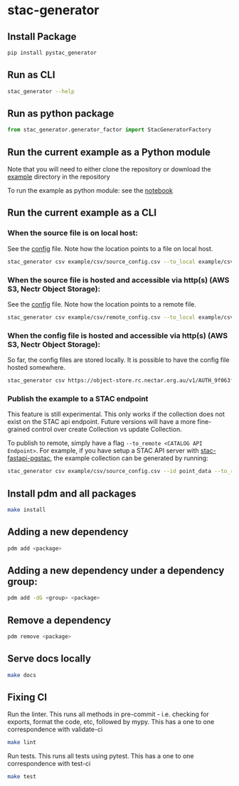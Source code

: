 # stac-generator

## Install Package

```bash
pip install pystac_generator
```


## Run as CLI

```bash
stac_generator --help
```

## Run as python package

```python
from stac_generator.generator_factor import StacGeneratorFactory
```

## Run the current example as a Python module

Note that you will need to either clone the repository or download the [example](./example/) directory in the repository

To run the example as python module: see the [notebook](./demo_csv.ipynb)

## Run the current example as a CLI 

### When the source file is on local host:

See the [config](./example/csv/source_config.csv) file. Note how the location points to a file on local host. 

```bash
stac_generator csv example/csv/source_config.csv --to_local example/csv/generated --id point_data
```

### When the source file is hosted and accessible via http(s) (AWS S3, Nectr Object Storage):

See the [config](./example/csv/remote_config.csv) file. Note how the location points to a remote file.

```bash
stac_generator csv example/csv/remote_config.csv --to_local example/csv/generated --id point_data
```

### When the config file is hosted and accessible via http(s) (AWS S3, Nectr Object Storage):

So far, the config files are stored locally. It is possible to have the config file hosted somewhere. 

```bash
stac_generator csv https://object-store.rc.nectar.org.au/v1/AUTH_9f063fd4ed28439487e49cddfb56d02d/Test_Data_Container/csv/remote_config.csv --to_local example/csv/generated --id point_data
```

### Publish the example to a STAC endpoint 

This feature is still experimental. This only works if the collection does not exist on the STAC api endpoint. Future versions will have a more fine-grained control over create Collection vs update Collection. 

To publish to remote, simply have a flag `--to_remote <CATALOG API Endpoint>`. For example, if you have setup a STAC API server with [stac-fastapi-pgstac](https://github.com/stac-utils/stac-fastapi-pgstac), the example collection can be generated by running: 

```bash
stac_generator csv example/csv/source_config.csv --id point_data --to_remote http://localhost:8082
```



## Install pdm and all packages

```bash
make install
```

## Adding a new dependency

```bash
pdm add <package>
```

## Adding a new dependency under a dependency group:

```bash
pdm add -dG <group> <package>
```

## Remove a dependency

```bash
pdm remove <package>
```

## Serve docs locally

```bash
make docs
```

## Fixing CI

Run the linter. This runs all methods in pre-commit - i.e. checking for exports, format the code, etc, followed by mypy. This has a one to one correspondence with validate-ci

```bash
make lint
```

Run tests. This runs all tests using pytest. This has a one to one correspondence with test-ci

```bash
make test
```
